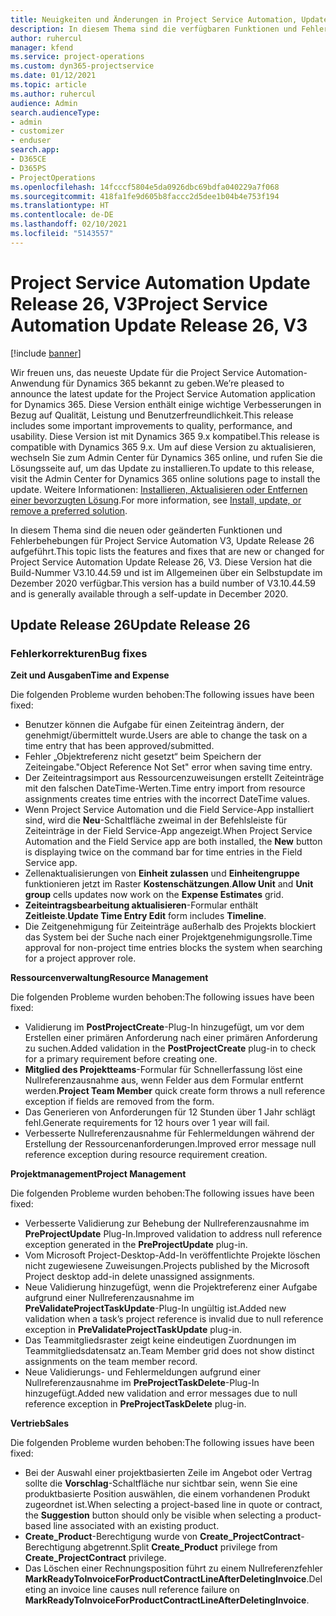 ```yaml
---
title: Neuigkeiten und Änderungen in Project Service Automation, Update Release 26, V3
description: In diesem Thema sind die verfügbaren Funktionen und Fehlerbehebungen für Project Service Automation Update Release 26, V3 aufgeführt.
author: ruhercul
manager: kfend
ms.service: project-operations
ms.custom: dyn365-projectservice
ms.date: 01/12/2021
ms.topic: article
ms.author: ruhercul
audience: Admin
search.audienceType:
- admin
- customizer
- enduser
search.app:
- D365CE
- D365PS
- ProjectOperations
ms.openlocfilehash: 14fcccf5804e5da0926dbc69bdfa040229a7f068
ms.sourcegitcommit: 418fa1fe9d605b8faccc2d5dee1b04b4e753f194
ms.translationtype: HT
ms.contentlocale: de-DE
ms.lasthandoff: 02/10/2021
ms.locfileid: "5143557"
---
```

# <a name="project-service-automation-update-release-26-v3"></a><span data-ttu-id="dd009-103">Project Service Automation Update Release 26, V3</span><span class="sxs-lookup"><span data-stu-id="dd009-103">Project Service Automation Update Release 26, V3</span></span>

[!include [banner](../includes/psa-now-project-operations.md)]

<span data-ttu-id="dd009-104">Wir freuen uns, das neueste Update für die Project Service Automation-Anwendung für Dynamics 365 bekannt zu geben.</span><span class="sxs-lookup"><span data-stu-id="dd009-104">We’re pleased to announce the latest update for the Project Service Automation application for Dynamics 365.</span></span> <span data-ttu-id="dd009-105">Diese Version enthält einige wichtige Verbesserungen in Bezug auf Qualität, Leistung und Benutzerfreundlichkeit.</span><span class="sxs-lookup"><span data-stu-id="dd009-105">This release includes some important improvements to quality, performance, and usability.</span></span> <span data-ttu-id="dd009-106">Diese Version ist mit Dynamics 365 9.x kompatibel.</span><span class="sxs-lookup"><span data-stu-id="dd009-106">This release is compatible with Dynamics 365 9.x.</span></span> <span data-ttu-id="dd009-107">Um auf diese Version zu aktualisieren, wechseln Sie zum Admin Center für Dynamics 365 online, und rufen Sie die Lösungsseite auf, um das Update zu installieren.</span><span class="sxs-lookup"><span data-stu-id="dd009-107">To update to this release, visit the Admin Center for Dynamics 365 online solutions page to install the update.</span></span> <span data-ttu-id="dd009-108">Weitere Informationen: [Installieren, Aktualisieren oder Entfernen einer bevorzugten Lösung](https://docs.microsoft.com/power-platform/admin/install-remove-preferred-solution).</span><span class="sxs-lookup"><span data-stu-id="dd009-108">For more information, see [Install, update, or remove a preferred solution](https://docs.microsoft.com/power-platform/admin/install-remove-preferred-solution).</span></span>

<span data-ttu-id="dd009-109">In diesem Thema sind die neuen oder geänderten Funktionen und Fehlerbehebungen für Project Service Automation V3, Update Release 26 aufgeführt.</span><span class="sxs-lookup"><span data-stu-id="dd009-109">This topic lists the features and fixes that are new or changed for Project Service Automation Update Release 26, V3.</span></span> <span data-ttu-id="dd009-110">Diese Version hat die Build-Nummer V3.10.44.59 und ist im Allgemeinen über ein Selbstupdate im Dezember 2020 verfügbar.</span><span class="sxs-lookup"><span data-stu-id="dd009-110">This version has a build number of V3.10.44.59 and is generally available through a self-update in December 2020.</span></span>

## <a name="update-release-26"></a><span data-ttu-id="dd009-111">Update Release 26</span><span class="sxs-lookup"><span data-stu-id="dd009-111">Update Release 26</span></span>

### <a name="bug-fixes"></a><span data-ttu-id="dd009-112">Fehlerkorrekturen</span><span class="sxs-lookup"><span data-stu-id="dd009-112">Bug fixes</span></span>

<span data-ttu-id="dd009-113">**Zeit und Ausgaben**</span><span class="sxs-lookup"><span data-stu-id="dd009-113">**Time and Expense**</span></span>

<span data-ttu-id="dd009-114">Die folgenden Probleme wurden behoben:</span><span class="sxs-lookup"><span data-stu-id="dd009-114">The following issues have been fixed:</span></span>

- <span data-ttu-id="dd009-115">Benutzer können die Aufgabe für einen Zeiteintrag ändern, der genehmigt/übermittelt wurde.</span><span class="sxs-lookup"><span data-stu-id="dd009-115">Users are able to change the task on a time entry that has been approved/submitted.</span></span>
- <span data-ttu-id="dd009-116">Fehler „Objektreferenz nicht gesetzt“ beim Speichern der Zeiteingabe.</span><span class="sxs-lookup"><span data-stu-id="dd009-116">"Object Reference Not Set" error when saving time entry.</span></span>
- <span data-ttu-id="dd009-117">Der Zeiteintragsimport aus Ressourcenzuweisungen erstellt Zeiteinträge mit den falschen DateTime-Werten.</span><span class="sxs-lookup"><span data-stu-id="dd009-117">Time entry import from resource assignments creates time entries with the incorrect DateTime values.</span></span>
- <span data-ttu-id="dd009-118">Wenn Project Service Automation und die Field Service-App installiert sind, wird die **Neu**-Schaltfläche zweimal in der Befehlsleiste für Zeiteinträge in der Field Service-App angezeigt.</span><span class="sxs-lookup"><span data-stu-id="dd009-118">When Project Service Automation and the Field Service app are both installed, the **New** button is displaying twice on the command bar for time entries in the Field Service app.</span></span>
- <span data-ttu-id="dd009-119">Zellenaktualisierungen von **Einheit zulassen** und **Einheitengruppe** funktionieren jetzt im Raster **Kostenschätzungen**.</span><span class="sxs-lookup"><span data-stu-id="dd009-119">**Allow Unit** and **Unit group** cells updates now work on the **Expense Estimates** grid.</span></span>
- <span data-ttu-id="dd009-120">**Zeiteintragsbearbeitung aktualisieren**-Formular enthält **Zeitleiste**.</span><span class="sxs-lookup"><span data-stu-id="dd009-120">**Update Time Entry Edit** form includes **Timeline**.</span></span>
- <span data-ttu-id="dd009-121">Die Zeitgenehmigung für Zeiteinträge außerhalb des Projekts blockiert das System bei der Suche nach einer Projektgenehmigungsrolle.</span><span class="sxs-lookup"><span data-stu-id="dd009-121">Time approval for non-project time entries blocks the system when searching for a project approver role.</span></span>

<span data-ttu-id="dd009-122">**Ressourcenverwaltung**</span><span class="sxs-lookup"><span data-stu-id="dd009-122">**Resource Management**</span></span>

<span data-ttu-id="dd009-123">Die folgenden Probleme wurden behoben:</span><span class="sxs-lookup"><span data-stu-id="dd009-123">The following issues have been fixed:</span></span>

- <span data-ttu-id="dd009-124">Validierung im **PostProjectCreate**-Plug-In hinzugefügt, um vor dem Erstellen einer primären Anforderung nach einer primären Anforderung zu suchen.</span><span class="sxs-lookup"><span data-stu-id="dd009-124">Added validation in the **PostProjectCreate** plug-in to check for a primary requirement before creating one.</span></span>
- <span data-ttu-id="dd009-125">**Mitglied des Projektteams**-Formular für Schnellerfassung löst eine Nullreferenzausnahme aus, wenn Felder aus dem Formular entfernt werden.</span><span class="sxs-lookup"><span data-stu-id="dd009-125">**Project Team Member** quick create form throws a null reference exception if fields are removed from the form.</span></span>
- <span data-ttu-id="dd009-126">Das Generieren von Anforderungen für 12 Stunden über 1 Jahr schlägt fehl.</span><span class="sxs-lookup"><span data-stu-id="dd009-126">Generate requirements for 12 hours over 1 year will fail.</span></span>
- <span data-ttu-id="dd009-127">Verbesserte Nullreferenzausnahme für Fehlermeldungen während der Erstellung der Ressourcenanforderungen.</span><span class="sxs-lookup"><span data-stu-id="dd009-127">Improved error message null reference exception during resource requirement creation.</span></span>

<span data-ttu-id="dd009-128">**Projektmanagement**</span><span class="sxs-lookup"><span data-stu-id="dd009-128">**Project Management**</span></span>

<span data-ttu-id="dd009-129">Die folgenden Probleme wurden behoben:</span><span class="sxs-lookup"><span data-stu-id="dd009-129">The following issues have been fixed:</span></span>

- <span data-ttu-id="dd009-130">Verbesserte Validierung zur Behebung der Nullreferenzausnahme im **PreProjectUpdate** Plug-In.</span><span class="sxs-lookup"><span data-stu-id="dd009-130">Improved validation to address null reference exception generated in the **PreProjectUpdate** plug-in.</span></span>
- <span data-ttu-id="dd009-131">Vom Microsoft Project-Desktop-Add-In veröffentlichte Projekte löschen nicht zugewiesene Zuweisungen.</span><span class="sxs-lookup"><span data-stu-id="dd009-131">Projects published by the Microsoft Project desktop add-in delete unassigned assignments.</span></span>
- <span data-ttu-id="dd009-132">Neue Validierung hinzugefügt, wenn die Projektreferenz einer Aufgabe aufgrund einer Nullreferenzausnahme im **PreValidateProjectTaskUpdate**-Plug-In ungültig ist.</span><span class="sxs-lookup"><span data-stu-id="dd009-132">Added new validation when a task’s project reference is invalid due to null reference exception in **PreValidateProjectTaskUpdate** plug-in.</span></span>
- <span data-ttu-id="dd009-133">Das Teammitgliedsraster zeigt keine eindeutigen Zuordnungen im Teammitgliedsdatensatz an.</span><span class="sxs-lookup"><span data-stu-id="dd009-133">Team Member grid does not show distinct assignments on the team member record.</span></span>
- <span data-ttu-id="dd009-134">Neue Validierungs- und Fehlermeldungen aufgrund einer Nullreferenzausnahme im **PreProjectTaskDelete**-Plug-In hinzugefügt.</span><span class="sxs-lookup"><span data-stu-id="dd009-134">Added new validation and error messages due to null reference exception in **PreProjectTaskDelete** plug-in.</span></span>

<span data-ttu-id="dd009-135">**Vertrieb**</span><span class="sxs-lookup"><span data-stu-id="dd009-135">**Sales**</span></span>

<span data-ttu-id="dd009-136">Die folgenden Probleme wurden behoben:</span><span class="sxs-lookup"><span data-stu-id="dd009-136">The following issues have been fixed:</span></span>

- <span data-ttu-id="dd009-137">Bei der Auswahl einer projektbasierten Zeile im Angebot oder Vertrag sollte die **Vorschlag**-Schaltfläche nur sichtbar sein, wenn Sie eine produktbasierte Position auswählen, die einem vorhandenen Produkt zugeordnet ist.</span><span class="sxs-lookup"><span data-stu-id="dd009-137">When selecting a project-based line in quote or contract, the **Suggestion** button should only be visible when selecting a product-based line associated with an existing product.</span></span>
- <span data-ttu-id="dd009-138">**Create_Product**-Berechtigung wurde von **Create_ProjectContract**-Berechtigung abgetrennt.</span><span class="sxs-lookup"><span data-stu-id="dd009-138">Split **Create_Product** privilege from **Create_ProjectContract** privilege.</span></span>
- <span data-ttu-id="dd009-139">Das Löschen einer Rechnungsposition führt zu einem Nullreferenzfehler **MarkReadyToInvoiceForProductContractLineAfterDeletingInvoice**.</span><span class="sxs-lookup"><span data-stu-id="dd009-139">Deleting an invoice line causes null reference failure on **MarkReadyToInvoiceForProductContractLineAfterDeletingInvoice**.</span></span>
